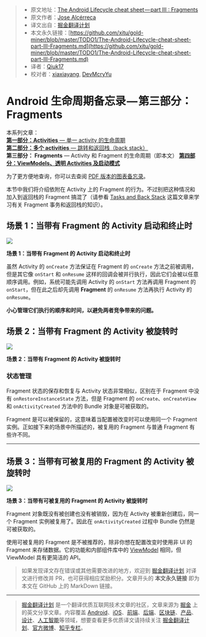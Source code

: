 > * 原文地址：[The Android Lifecycle cheat sheet — part III : Fragments](https://medium.com/androiddevelopers/the-android-lifecycle-cheat-sheet-part-iii-fragments-afc87d4f37fd)
> * 原文作者：[Jose Alcérreca](https://medium.com/@JoseAlcerreca)
> * 译文出自：[掘金翻译计划](https://github.com/xitu/gold-miner)
> * 本文永久链接：[https://github.com/xitu/gold-miner/blob/master/TODO1/The-Android-Lifecycle-cheat-sheet-part-III-Fragments.md](https://github.com/xitu/gold-miner/blob/master/TODO1/The-Android-Lifecycle-cheat-sheet-part-III-Fragments.md)
> * 译者：[Qiuk17](https://github.com/Qiuk17)
> * 校对者：[xiaxiayang](https://github.com/xiaxiayang), [DevMcryYu](https://github.com/DevMcryYu)

# Android 生命周期备忘录 — 第三部分：Fragments

本系列文章：  
[**第一部分：Activities** — 单一 activity 的生命周期](https://github.com/xitu/gold-miner/blob/master/TODO/the-android-lifecycle-cheat-sheet-part-i-single-activities.md)  
[**第二部分：多个 activities** — 跳转和返回栈（back stack）](https://github.com/xitu/gold-miner/blob/master/TODO1/The-Android-Lifecycle-cheat-sheet-part-II-Multiple-activities.md)   
**第三部分： Fragments** — Activity 和 Fragment 的生命周期（即本文）
[**第四部分：ViewModels、透明 Activities 及启动模式**](https://medium.com/androiddevelopers/the-android-lifecycle-cheat-sheet-part-iv-49946659b094)

为了更方便地查询，你可以去查阅 [PDF 版本的图表备忘录](https://github.com/JoseAlcerreca/android-lifecycles)。

本节中我们将介绍依附在 Activity 上的 Fragment 的行为。不过别把这种情况和加入到返回栈的 Fragment 搞混了（请参看 [Tasks and Back Stack](https://medium.com/google-developers/tasks-and-the-back-stack-dbb7c3b0f6d4) 这篇文章来学习有关 Fragment 事务和返回栈的知识）。

## 场景 1：当带有 Fragment 的 Activity 启动和终止时

![](https://cdn-images-1.medium.com/max/800/1*ALMDBkuAAZ28BJ2abmvniA.png)

**场景 1：当带有 Fragment 的 Activity 启动和终止时**

虽然 Activity 的 `onCreate` 方法保证在 Fragment 的 `onCreate` 方法之前被调用，但是其它像 `onStart` 和 `onResume` 这样的回调会被并行执行，因此它们会被以任意顺序调用。例如，系统可能先调用 Activity 的 `onStart` 方法再调用 Fragment 的 `onStart`，但在此之后却先调用 **Fragment** 的 `onResume` 方法再执行 Activity 的 `onResume`。

**小心管理它们执行的顺序和时间，以避免两者竞争带来的问题。**

## 场景 2：当带有 Fragment 的 Activity 被旋转时

![](https://cdn-images-1.medium.com/max/800/1*ukapaC23cOJSPUeZ0bUdCA.png)

**场景 2：当带有 Fragment 的 Activity 被旋转时**

### 状态管理

Fragment 状态的保存和恢复与 Activity 状态非常相似，区别在于 Fragment 中没有 `onRestoreInstanceState` 方法，但是 Fragment 的 `onCreate`、`onCreateView` 和 `onActivityCreated` 方法中的 Bundle 对象是可被获取的。

Fragment 是可以被保留的，这意味着当配置被改变时可以使用同一个 Fragment 实例。正如接下来的场景中所描述的，被复用的 Fragment 与普通 Fragment 有些许不同。

* * *

## 场景 3：当带有可被复用的 Fragment 的 Activity 被旋转时

![](https://cdn-images-1.medium.com/max/800/1*hK_YRdty1GoafABfug-r4g.png)

**场景 3：当带有可被复用的 Fragment 的 Activity 被旋转时**

Fragment 对象既没有被创建也没有被销毁，因为在 Activity 被重新创建后，同一个 Fragment 实例被复用了。因此在 `onActivityCreated` 过程中 Bundle 仍然是可被获取的。

使用可被复用的 Fragment 是不被推荐的，除非你想在配置改变时使用非 UI 的 Fragment 来存储数据。它的功能和内部组件库中的 [ViewModel](https://developer.android.com/topic/libraries/architecture/viewmodel.html) 相同，但 ViewModel 具有更简洁的 API。

> 如果发现译文存在错误或其他需要改进的地方，欢迎到 [掘金翻译计划](https://github.com/xitu/gold-miner) 对译文进行修改并 PR，也可获得相应奖励积分。文章开头的 **本文永久链接** 即为本文在 GitHub 上的 MarkDown 链接。

---

> [掘金翻译计划](https://github.com/xitu/gold-miner) 是一个翻译优质互联网技术文章的社区，文章来源为 [掘金](https://juejin.im) 上的英文分享文章。内容覆盖 [Android](https://github.com/xitu/gold-miner#android)、[iOS](https://github.com/xitu/gold-miner#ios)、[前端](https://github.com/xitu/gold-miner#前端)、[后端](https://github.com/xitu/gold-miner#后端)、[区块链](https://github.com/xitu/gold-miner#区块链)、[产品](https://github.com/xitu/gold-miner#产品)、[设计](https://github.com/xitu/gold-miner#设计)、[人工智能](https://github.com/xitu/gold-miner#人工智能)等领域，想要查看更多优质译文请持续关注 [掘金翻译计划](https://github.com/xitu/gold-miner)、[官方微博](http://weibo.com/juejinfanyi)、[知乎专栏](https://zhuanlan.zhihu.com/juejinfanyi)。
